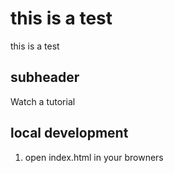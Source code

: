 # this is a test
this is a test


## subheader

Watch a tutorial

## local development

1. open index.html in your browners
